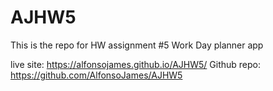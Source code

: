 # AJHW5
This is the repo for HW assignment #5
Work Day planner app

live site: https://alfonsojames.github.io/AJHW5/
Github repo: https://github.com/AlfonsoJames/AJHW5
